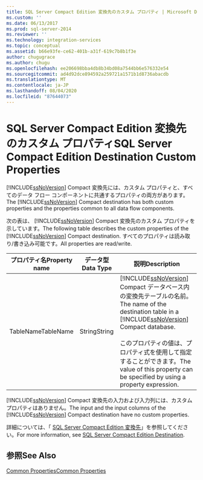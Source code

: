 ```yaml
---
title: SQL Server Compact Edition 変換先のカスタム プロパティ | Microsoft Docs
ms.custom: ''
ms.date: 06/13/2017
ms.prod: sql-server-2014
ms.reviewer: ''
ms.technology: integration-services
ms.topic: conceptual
ms.assetid: b66e93fe-ce62-401b-a31f-619c7b8b1f3e
author: chugugrace
ms.author: chugu
ms.openlocfilehash: ee206698bba4db8b34bd08a7544bb6e576332e54
ms.sourcegitcommit: ad4d92dce894592a259721a1571b1d8736abacdb
ms.translationtype: MT
ms.contentlocale: ja-JP
ms.lasthandoff: 08/04/2020
ms.locfileid: "87644073"
---
```

# <a name="sql-server-compact-edition-destination-custom-properties"></a><span data-ttu-id="1f5f4-102">SQL Server Compact Edition 変換先のカスタム プロパティ</span><span class="sxs-lookup"><span data-stu-id="1f5f4-102">SQL Server Compact Edition Destination Custom Properties</span></span>
  <span data-ttu-id="1f5f4-103">[!INCLUDE[ssNoVersion](../../includes/ssnoversion-md.md)] Compact 変換先には、カスタム プロパティと、すべてのデータ フロー コンポーネントに共通するプロパティの両方があります。</span><span class="sxs-lookup"><span data-stu-id="1f5f4-103">The [!INCLUDE[ssNoVersion](../../includes/ssnoversion-md.md)] Compact destination has both custom properties and the properties common to all data flow components.</span></span>  
  
 <span data-ttu-id="1f5f4-104">次の表は、 [!INCLUDE[ssNoVersion](../../includes/ssnoversion-md.md)] Compact 変換先のカスタム プロパティを示しています。</span><span class="sxs-lookup"><span data-stu-id="1f5f4-104">The following table describes the custom properties of the [!INCLUDE[ssNoVersion](../../includes/ssnoversion-md.md)] Compact destination.</span></span> <span data-ttu-id="1f5f4-105">すべてのプロパティは読み取り/書き込み可能です。</span><span class="sxs-lookup"><span data-stu-id="1f5f4-105">All properties are read/write.</span></span>  
  
|<span data-ttu-id="1f5f4-106">プロパティ名</span><span class="sxs-lookup"><span data-stu-id="1f5f4-106">Property name</span></span>|<span data-ttu-id="1f5f4-107">データ型</span><span class="sxs-lookup"><span data-stu-id="1f5f4-107">Data Type</span></span>|<span data-ttu-id="1f5f4-108">説明</span><span class="sxs-lookup"><span data-stu-id="1f5f4-108">Description</span></span>|  
|-------------------|---------------|-----------------|  
|<span data-ttu-id="1f5f4-109">TableName</span><span class="sxs-lookup"><span data-stu-id="1f5f4-109">TableName</span></span>|<span data-ttu-id="1f5f4-110">String</span><span class="sxs-lookup"><span data-stu-id="1f5f4-110">String</span></span>|<span data-ttu-id="1f5f4-111">[!INCLUDE[ssNoVersion](../../includes/ssnoversion-md.md)] Compact データベース内の変換先テーブルの名前。</span><span class="sxs-lookup"><span data-stu-id="1f5f4-111">The name of the destination table in a [!INCLUDE[ssNoVersion](../../includes/ssnoversion-md.md)] Compact database.</span></span><br /><br /> <span data-ttu-id="1f5f4-112">このプロパティの値は、プロパティ式を使用して指定することができます。</span><span class="sxs-lookup"><span data-stu-id="1f5f4-112">The value of this property can be specified by using a property expression.</span></span>|  
  
 <span data-ttu-id="1f5f4-113">[!INCLUDE[ssNoVersion](../../includes/ssnoversion-md.md)] Compact 変換先の入力および入力列には、カスタム プロパティはありません。</span><span class="sxs-lookup"><span data-stu-id="1f5f4-113">The input and the input columns of the [!INCLUDE[ssNoVersion](../../includes/ssnoversion-md.md)] Compact destination have no custom properties.</span></span>  
  
 <span data-ttu-id="1f5f4-114">詳細については、「 [SQL Server Compact Edition 変換先](sql-server-compact-edition-destination.md)」を参照してください。</span><span class="sxs-lookup"><span data-stu-id="1f5f4-114">For more information, see [SQL Server Compact Edition Destination](sql-server-compact-edition-destination.md).</span></span>  
  
## <a name="see-also"></a><span data-ttu-id="1f5f4-115">参照</span><span class="sxs-lookup"><span data-stu-id="1f5f4-115">See Also</span></span>  
 [<span data-ttu-id="1f5f4-116">Common Properties</span><span class="sxs-lookup"><span data-stu-id="1f5f4-116">Common Properties</span></span>](../common-properties.md)  
  
  
